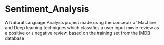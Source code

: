 # Sentiment_Analysis
A Natural Language Analysis project made using the concepts of Machine and Deep learning techniques which classifies a user input movie review as a positive or a negative review, based on the training set from the IMDB database
